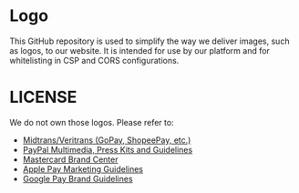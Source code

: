 # Logo
This GitHub repository is used to simplify the way we deliver images, such as logos, to our website.
It is intended for use by our platform and for whitelisting in CSP and CORS configurations.

# LICENSE
We do not own those logos. Please refer to:
- [Midtrans/Veritrans (GoPay, ShopeePay, etc.)](https://github.com/veritrans/logo)
- [PayPal Multimedia, Press Kits and Guidelines](https://newsroom.paypal-corp.com/media-resources)
- [Mastercard Brand Center](https://www.mastercard.com/brandcenter/en/home)
- [Apple Pay Marketing Guidelines](https://developer.apple.com/apple-pay/marketing/)
- [Google Pay Brand Guidelines](https://developers.google.com/pay/api/web/guides/brand-guidelines#logo-mark)